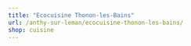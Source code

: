 ```yaml
---
title: "Ecocuisine Thonon-les-Bains"
url: /anthy-sur-leman/ecocuisine-thonon-les-bains/
shop: cuisine
---
```

